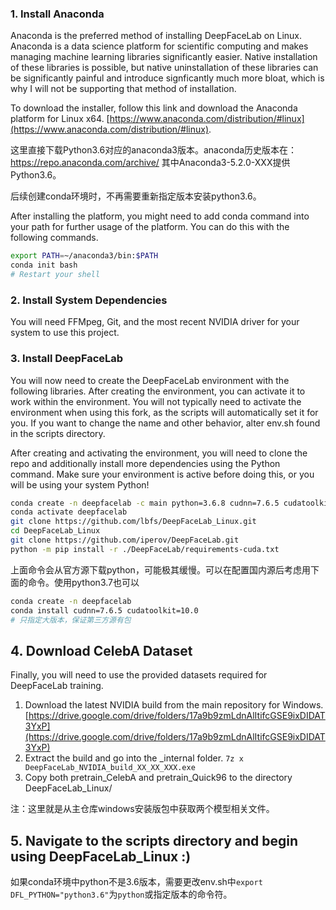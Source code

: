 ### 1. Install Anaconda

Anaconda is the preferred method of installing DeepFaceLab on Linux. Anaconda is a data science platform for scientific computing and makes managing machine learning libraries significantly easier. Native installation of these libraries is possible, but native uninstallation of these libraries can be significantly painful and introduce signficantly much more bloat, which is why I will not be supporting that method of installation.

To download the installer, follow this link and download the Anaconda platform for Linux x64.
[https://www.anaconda.com/distribution/#linux](https://www.anaconda.com/distribution/#linux). 

这里直接下载Python3.6对应的anaconda3版本。anaconda历史版本在：https://repo.anaconda.com/archive/
其中Anaconda3-5.2.0-XXX提供Python3.6。

后续创建conda环境时，不再需要重新指定版本安装python3.6。

After installing the platform, you might need to add conda command into your path for further usage of the platform. You can do this with the following commands.
```bash
export PATH=~/anaconda3/bin:$PATH
conda init bash
# Restart your shell
```

### 2. Install System Dependencies 

You will need FFMpeg, Git, and the most recent NVIDIA driver for your system to use this project.

### 3. Install DeepFaceLab

You will now need to create the DeepFaceLab environment with the following libraries. After creating the environment, you can activate it to work within the environment. You will not typically need to activate the environment when using this fork, as the scripts will automatically set it for you. If you want to change the name and other behavior, alter env.sh found in the scripts directory.

After creating and activating the environment, you will need to clone the repo and additionally install more dependencies using the Python command. Make sure your environment is active before doing this, or you will be using your system Python!

```bash
conda create -n deepfacelab -c main python=3.6.8 cudnn=7.6.5 cudatoolkit=10.0.130
conda activate deepfacelab
git clone https://github.com/lbfs/DeepFaceLab_Linux.git
cd DeepFaceLab_Linux
git clone https://github.com/iperov/DeepFaceLab.git
python -m pip install -r ./DeepFaceLab/requirements-cuda.txt
```

上面命令会从官方源下载python，可能极其缓慢。可以在配置国内源后考虑用下面的命令。使用python3.7也可以
``` bash
conda create -n deepfacelab
conda install cudnn=7.6.5 cudatoolkit=10.0
# 只指定大版本，保证第三方源有包
```

## 4. Download CelebA Dataset

Finally, you will need to use the provided datasets required for DeepFaceLab training. 

1. Download the latest NVIDIA build from the main repository for Windows. [https://drive.google.com/drive/folders/17a9b9zmLdnAlItifcGSE9ixDIDAT3YxP](https://drive.google.com/drive/folders/17a9b9zmLdnAlItifcGSE9ixDIDAT3YxP)
2. Extract the build and go into the _internal folder. ``7z x DeepFaceLab_NVIDIA_build_XX_XX_XXX.exe``
3. Copy both pretrain_CelebA and pretrain_Quick96 to the directory DeepFaceLab_Linux/

注：这里就是从主仓库windows安装版包中获取两个模型相关文件。

## 5. Navigate to the scripts directory and begin using DeepFaceLab_Linux :)

如果conda环境中python不是3.6版本，需要更改env.sh中`export DFL_PYTHON="python3.6"`为`python`或指定版本的命令符。

